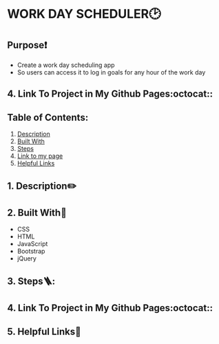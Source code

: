 # WORK DAY SCHEDULER🕑

## Purpose❗
 * Create a work day scheduling app 
 * So users can access it to log in goals for any hour of the work day

 <a name="link-to-my-page"></a>
 ## 4. Link To Project in My Github Pages:octocat::

  ## Table of Contents:
1. [ Description ](#desc)
2. [ Built With ](#built-with)
3. [ Steps ](#steps)
4. [ Link to my page ](#link-to-my-page)
5. [ Helpful Links ](#help)


<a name="desc"></a>
## 1. Description✏️

<a name="built-with"></a>
## 2. Built With🔨
 * CSS
 * HTML
 * JavaScript
 * Bootstrap
 * jQuery

<a name="steps"></a>
 ## 3. Steps:ladder::

 <a name="link-to-my-page"></a>
 ## 4. Link To Project in My Github Pages:octocat::

<a name="help"></a>
  ## 5. Helpful Links:link:
  
  
